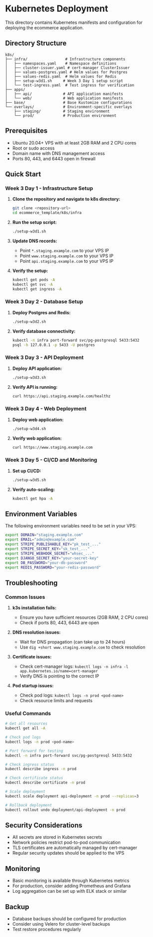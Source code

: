 # Kubernetes Deployment

This directory contains Kubernetes manifests and configuration for deploying the ecommerce application.

## Directory Structure

```
k8s/
├── infra/                 # Infrastructure components
│   ├── namespaces.yaml    # Namespace definitions
│   ├── cluster-issuer.yaml # cert-manager ClusterIssuer
│   ├── values-postgres.yaml # Helm values for Postgres
│   ├── values-redis.yaml  # Helm values for Redis
│   ├── setup-w3d1.sh     # Week 3 Day 1 setup script
│   └── test-ingress.yaml  # Test ingress for verification
├── apps/
│   ├── api/              # API application manifests
│   └── web/              # Web application manifests
├── base/                 # Base Kustomize configurations
└── overlays/             # Environment-specific overlays
    ├── staging/          # Staging environment
    └── prod/             # Production environment
```

## Prerequisites

- Ubuntu 20.04+ VPS with at least 2GB RAM and 2 CPU cores
- Root or sudo access
- Domain name with DNS management access
- Ports 80, 443, and 6443 open in firewall

## Quick Start

### Week 3 Day 1 - Infrastructure Setup

1. **Clone the repository and navigate to k8s directory:**
   ```bash
   git clone <repository-url>
   cd ecommerce_template/k8s/infra
   ```

2. **Run the setup script:**
   ```bash
   ./setup-w3d1.sh
   ```

3. **Update DNS records:**
   - Point `*.staging.example.com` to your VPS IP
   - Point `www.staging.example.com` to your VPS IP
   - Point `api.staging.example.com` to your VPS IP

4. **Verify the setup:**
   ```bash
   kubectl get pods -A
   kubectl get svc -A
   kubectl get ingress -A
   ```

### Week 3 Day 2 - Database Setup

1. **Deploy Postgres and Redis:**
   ```bash
   ./setup-w3d2.sh
   ```

2. **Verify database connectivity:**
   ```bash
   kubectl -n infra port-forward svc/pg-postgresql 5433:5432
   psql -h 127.0.0.1 -p 5433 -U postgres
   ```

### Week 3 Day 3 - API Deployment

1. **Deploy API application:**
   ```bash
   ./setup-w3d3.sh
   ```

2. **Verify API is running:**
   ```bash
   curl https://api.staging.example.com/healthz
   ```

### Week 3 Day 4 - Web Deployment

1. **Deploy web application:**
   ```bash
   ./setup-w3d4.sh
   ```

2. **Verify web application:**
   ```bash
   curl https://www.staging.example.com
   ```

### Week 3 Day 5 - CI/CD and Monitoring

1. **Set up CI/CD:**
   ```bash
   ./setup-w3d5.sh
   ```

2. **Verify auto-scaling:**
   ```bash
   kubectl get hpa -A
   ```

## Environment Variables

The following environment variables need to be set in your VPS:

```bash
export DOMAIN="staging.example.com"
export EMAIL="admin@example.com"
export STRIPE_PUBLISHABLE_KEY="pk_test_..."
export STRIPE_SECRET_KEY="sk_test_..."
export STRIPE_WEBHOOK_SECRET="whsec_..."
export DJANGO_SECRET_KEY="your-secret-key"
export DB_PASSWORD="your-db-password"
export REDIS_PASSWORD="your-redis-password"
```

## Troubleshooting

### Common Issues

1. **k3s installation fails:**
   - Ensure you have sufficient resources (2GB RAM, 2 CPU cores)
   - Check if ports 80, 443, 6443 are open

2. **DNS resolution issues:**
   - Wait for DNS propagation (can take up to 24 hours)
   - Use `dig +short www.staging.example.com` to check resolution

3. **Certificate issues:**
   - Check cert-manager logs: `kubectl logs -n infra -l app.kubernetes.io/name=cert-manager`
   - Verify DNS is pointing to the correct IP

4. **Pod startup issues:**
   - Check pod logs: `kubectl logs -n prod <pod-name>`
   - Check resource limits and requests

### Useful Commands

```bash
# Get all resources
kubectl get all -A

# Check pod logs
kubectl logs -n prod <pod-name>

# Port forward for testing
kubectl -n infra port-forward svc/pg-postgresql 5433:5432

# Check ingress status
kubectl describe ingress -n prod

# Check certificate status
kubectl describe certificate -n prod

# Scale deployment
kubectl scale deployment api-deployment -n prod --replicas=3

# Rollback deployment
kubectl rollout undo deployment/api-deployment -n prod
```

## Security Considerations

- All secrets are stored in Kubernetes secrets
- Network policies restrict pod-to-pod communication
- TLS certificates are automatically managed by cert-manager
- Regular security updates should be applied to the VPS

## Monitoring

- Basic monitoring is available through Kubernetes metrics
- For production, consider adding Prometheus and Grafana
- Log aggregation can be set up with ELK stack or similar

## Backup

- Database backups should be configured for production
- Consider using Velero for cluster-level backups
- Test restore procedures regularly

